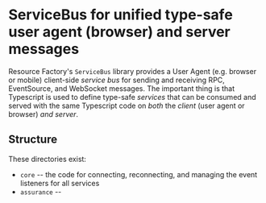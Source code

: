 # ServiceBus for unified type-safe user agent (browser) and server messages

Resource Factory's `ServiceBus` library provides a User Agent (e.g. browser or mobile) client-side _service bus_ for sending and receiving RPC, EventSource, and WebSocket messages. The important thing is that Typescript is used to define type-safe _services_ that can be consumed and served with the same Typescript code on *both* the _client_ (user agent or browser) _and server_.

## Structure

These directories exist:

* `core` -- the code for connecting, reconnecting, and managing the event listeners for all services
* `assurance` -- 